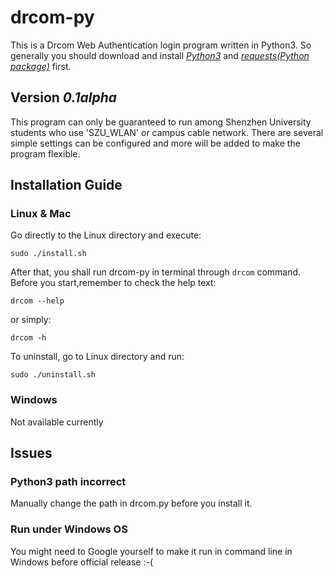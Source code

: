# drcom-py
This is a Drcom Web Authentication login program written in Python3. So generally you should download and install *[Python3](https://www.python.org/downloads/)* and *[requests(Python package)](https://github.com/kennethreitz/requests)* first.

## Version *0.1alpha*
This program can only be guaranteed to run among Shenzhen University students who use 'SZU_WLAN' or campus cable network. There are several simple settings can be configured and more will be added to make the program flexible.

## Installation Guide
### Linux & Mac
Go directly to the Linux directory and execute:
```
sudo ./install.sh
```
After that, you shall run drcom-py in terminal through `drcom` command. Before you start,remember to check the help text:
```
drcom --help
```
or simply:
```
drcom -h
```
To uninstall, go to Linux directory and run:
```
sudo ./uninstall.sh
```

### Windows
Not available currently

## Issues
### Python3 path incorrect
Manually change the path in drcom.py before you install it.

### Run under Windows OS
You might need to Google yourself to make it run in command line in Windows before official release :-(
